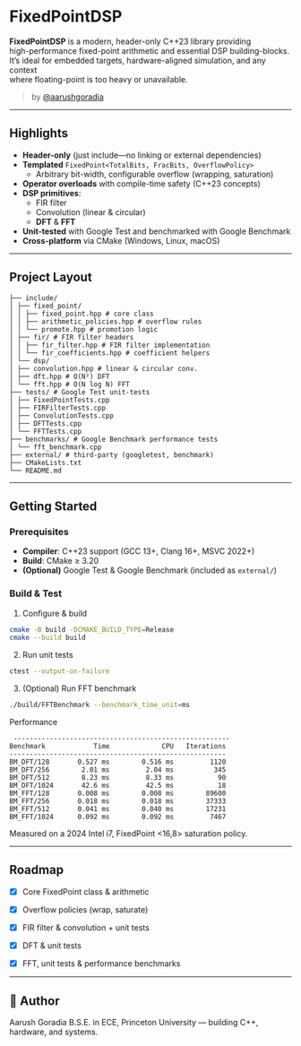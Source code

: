 ﻿# FixedPointDSP

**FixedPointDSP** is a modern, header-only C++23 library providing  
high-performance fixed-point arithmetic and essential DSP building-blocks.  
It’s ideal for embedded targets, hardware-aligned simulation, and any context  
where floating-point is too heavy or unavailable.

> by [@aarushgoradia](https://github.com/aarushgoradia)

---

## Highlights

- **Header-only** (just include—no linking or external dependencies)
- **Templated** `FixedPoint<TotalBits, FracBits, OverflowPolicy>`
  - Arbitrary bit-width, configurable overflow (wrapping, saturation)
- **Operator overloads** with compile-time safety (C++23 concepts)
- **DSP primitives**:
  - FIR filter  
  - Convolution (linear & circular)  
  - **DFT** & **FFT**  
- **Unit-tested** with Google Test and benchmarked with Google Benchmark
- **Cross-platform** via CMake (Windows, Linux, macOS)

---

## Project Layout
```
├── include/
│ ├── fixed_point/
│ │ ├── fixed_point.hpp # core class
│ │ ├── arithmetic_policies.hpp # overflow rules
│ │ └── promote.hpp # promotion logic
│ ├── fir/ # FIR filter headers
│ │ ├── fir_filter.hpp # FIR filter implementation
│ │ └── fir_coefficients.hpp # coefficient helpers
│ └── dsp/
│ ├── convolution.hpp # linear & circular conv.
│ ├── dft.hpp # O(N²) DFT
│ └── fft.hpp # O(N log N) FFT
├── tests/ # Google Test unit-tests
│ ├── FixedPointTests.cpp
│ ├── FIRFilterTests.cpp
│ ├── ConvolutionTests.cpp
│ ├── DFTTests.cpp
│ └── FFTTests.cpp
├── benchmarks/ # Google Benchmark performance tests
│ └── fft_benchmark.cpp
├── external/ # third-party (googletest, benchmark)
├── CMakeLists.txt
└── README.md
```

---

## Getting Started

### Prerequisites

- **Compiler**: C++23 support (GCC 13+, Clang 16+, MSVC 2022+)  
- **Build**: CMake ≥ 3.20  
- **(Optional)** Google Test & Google Benchmark (included as `external/`)

### Build & Test

1. Configure & build
```bash
cmake -B build -DCMAKE_BUILD_TYPE=Release
cmake --build build
```

2. Run unit tests
```bash
ctest --output-on-failure
```

3. (Optional) Run FFT benchmark
```bash
./build/FFTBenchmark --benchmark_time_unit=ms
```
Performance
```
 ------------------------------------------------------
Benchmark            Time             CPU   Iterations
------------------------------------------------------
BM_DFT/128       0.527 ms        0.516 ms         1120
BM_DFT/256        2.01 ms         2.04 ms          345
BM_DFT/512        8.23 ms         8.33 ms           90
BM_DFT/1024       42.6 ms         42.5 ms           18
BM_FFT/128       0.008 ms        0.008 ms        89600
BM_FFT/256       0.018 ms        0.018 ms        37333
BM_FFT/512       0.041 ms        0.040 ms        17231
BM_FFT/1024      0.092 ms        0.092 ms         7467
```

Measured on a 2024 Intel i7, FixedPoint <16,8> saturation policy.

---

## Roadmap
- [x] Core FixedPoint class & arithmetic

- [x] Overflow policies (wrap, saturate)

- [x] FIR filter & convolution + unit tests

- [x] DFT & unit tests

- [x] FFT, unit tests & performance benchmarks

---

## 🙋 Author
Aarush Goradia
B.S.E. in ECE, Princeton University — building C++, hardware, and systems.
